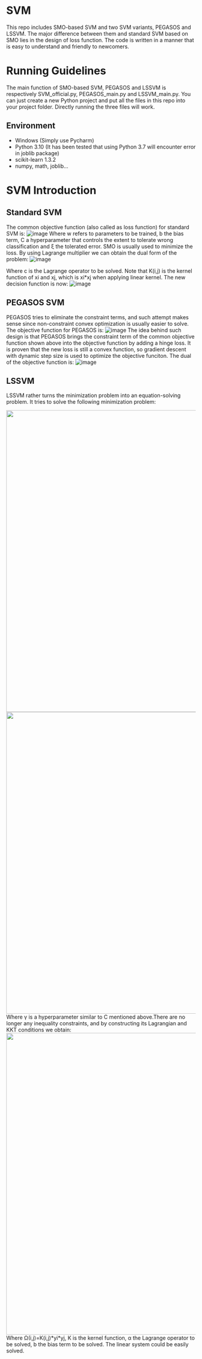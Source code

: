 # SVM
This repo includes SMO-based SVM and two SVM variants, PEGASOS and LSSVM. The major difference between them and standard SVM based on SMO lies in the design of loss function. The code is written in a manner that is easy to understand and friendly to newcomers.

# Running Guidelines
The main function of SMO-based SVM, PEGASOS and LSSVM is respectively SVM_official.py, PEGASOS_main.py and LSSVM_main.py. You can just create a new Python project and put all the files in this repo into your project folder. Directly running the three files will work.
## Environment
* Windows (Simply use Pycharm)
* Python 3.10 (It has been tested that using Python 3.7 will encounter error in joblib package)
* scikit-learn 1.3.2
* numpy, math, joblib...

# SVM Introduction

## Standard SVM
The common objective function (also called as loss function) for standard SVM is:
![image](https://github.com/ChiangyuMo/SVM/assets/70008102/f6d27bc0-f812-4f2e-bd70-b6809faab5ff)
Where w refers to parameters to be trained, b the bias term, C a hyperparameter that controls the extent to tolerate wrong classification and ξ the tolerated error. SMO is usually used to minimize the loss. By using Lagrange multiplier we can obtain the dual form of the problem:
![image](https://github.com/ChiangyuMo/SVM/assets/70008102/2588ef44-53b8-4870-8eee-8d48d017c39a)


Where c is the Lagrange operator to be solved. Note that K(i,j) is the kernel function of xi and xj, which is xi*xj when applying linear kernel. The new decision function is now:
![image](https://github.com/ChiangyuMo/SVM/assets/70008102/be7fe3e9-92b3-40ab-b841-df8785d6b319)

## PEGASOS SVM
PEGASOS tries to eliminate the constraint terms, and such attempt makes sense since non-constraint convex optimization is usually easier to solve. The objective function for PEGASOS is:
![image](https://github.com/ChiangyuMo/SVM/assets/70008102/0ffa036a-4987-4a5b-b819-096b648ad7a2)
The idea behind such design is that PEGASOS brings the constraint term of the common objective function shown above into the objective function by adding a hinge loss. It is proven that the new loss is still a convex function, so gradient descent with dynamic step size is used to optimize the objective funciton. The dual of the objective function is:
![image](https://github.com/ChiangyuMo/SVM/assets/70008102/c98c8d3b-54da-45a0-ae84-c818363e4b3c)


## LSSVM
LSSVM rather turns the minimization problem into an equation-solving problem. It tries to solve the following minimization problem:
<div align=center>
<img src="https://github.com/ChiangyuMo/SVM/assets/70008102/dc57385b-1557-4802-81c0-42536d498898" width=800>
</div>
<div align=center>
<img src="https://github.com/ChiangyuMo/SVM/assets/70008102/d5cc1e92-aca0-4729-a2c0-11697f0a0ea8" width=800>
</div>
Where γ is a hyperparameter similar to C mentioned above.There are no longer any inequality constraints, and by constructing its Lagrangian and KKT conditions we obtain:
<div align=center>
<img src="https://github.com/ChiangyuMo/SVM/assets/70008102/4cf58b07-4615-46ea-8ca3-e6acc51169e3" width=800>
</div>
Where Ω(i,j)=K(i,j)*yi*yj, K is the kernel function, α the Lagrange operator to be solved, b the bias term to be solved. The linear system could be easily solved.







